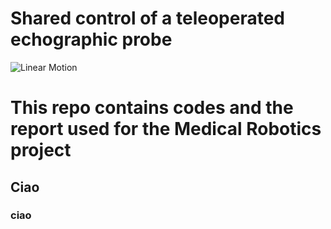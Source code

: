 # Shared control of a teleoperated echographic probe
![Linear Motion](https://github.com/VittorioPisapia/Medical-Robotics/blob/main/images-videos/linear.gif)

# This repo contains codes and the report used for the Medical Robotics project
## Ciao
### ciao
